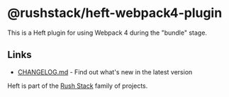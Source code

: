 # @rushstack/heft-webpack4-plugin

This is a Heft plugin for using Webpack 4 during the "bundle" stage.

## Links

- [CHANGELOG.md](
  https://github.com/microsoft/rushstack/blob/main/heft-plugins/heft-webpack4-plugin/CHANGELOG.md) - Find
  out what's new in the latest version

Heft is part of the [Rush Stack](https://rushstack.io/) family of projects.
